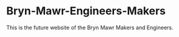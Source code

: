 Bryn-Mawr-Engineers-Makers
==========================

This is the future website of the Bryn Mawr Makers and Engineers.